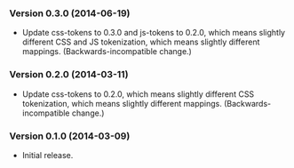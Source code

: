 ### Version 0.3.0 (2014-06-19) ###

- Update css-tokens to 0.3.0 and js-tokens to 0.2.0, which means slightly
  different CSS and JS tokenization, which means slightly different mappings.
  (Backwards-incompatible change.)


### Version 0.2.0 (2014-03-11) ###

- Update css-tokens to 0.2.0, which means slightly different CSS tokenization,
  which means slightly different mappings. (Backwards-incompatible change.)


### Version 0.1.0 (2014-03-09) ###

- Initial release.
